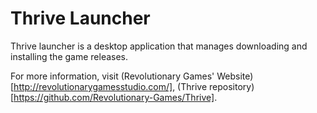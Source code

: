 Thrive Launcher
===============

Thrive launcher is a desktop application that manages downloading and
installing the game releases.

For more information, visit (Revolutionary Games'
Website)[http://revolutionarygamesstudio.com/], (Thrive
repository)[https://github.com/Revolutionary-Games/Thrive].



